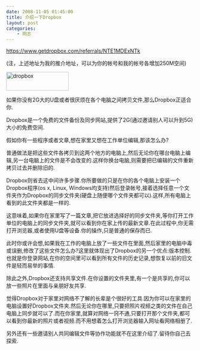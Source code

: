 ```yaml
---
date: 2008-11-05 01:45:00
title: 介绍一下Dropbox
layout: post
categories:
    - 网志
---
```

<a href="https://www.getdropbox.com/referrals/NTE1MDExNTk" target="_blank">https://www.getdropbox.com/referrals/NTE1MDExNTk</a>

(注，上述地址为我的推介地址，可以为你的帐号和我的帐号各增加250M空间)

<!--more-->
<a href="https://www.getdropbox.com" target="_blank"><img class="alignleft size-full wp-image-980" title="dropbox" src="http://pic.ztpala.com/wp-content/uploads/2008/11/dropbox.gif" alt="dropbox" width="167" height="50" /></a>

如果你没有2G大的U盘或者很厌烦在各个电脑之间拷贝文件,那么Dropbox正适合你.

Dropbox是一个免费的文件备份及同步网站,提供了2G(通过邀请别人可以升到5G)大小的免费空间.

假如你有一些程序或者文章,想在家里又想在工作单位编辑,那该怎么办?

普通做法是把这些文件各拷贝到这两个地方的电脑上,然后无论你在哪台电脑上编辑,另一台电脑上的文件是不会改变的.这样你换台电脑,则需要把已编辑的文件重新拷贝过去并删除旧的.

Dropbox则省去这中间许多步骤.你所要做的只是在你的各个电脑上安装一个Dropbox程序(os x, Linux, Windows均支持)然后登录帐号,接着选择任意一个文件夹作为Dropbox的同步文件夹(硬盘上随便哪个文件夹都可以).这样,所有电脑上看到的此文件夹都是一样的.

这意味着,如果你在家里写了一篇文章,把它放进选择好的同步文件夹,等你打开工作单位的电脑上的同步文件夹,就可以看到你在家上传的最新文章.在此过程中,你无需打开浏览器,或者使用U盘等设备.你的操作,只是普通的保存而已.

此时你或许会想,如果我在工作的电脑上放了一些文件在里面,然后家里的电脑中毒或误删,修改了这些文件怎么办?这里就体现出了Dropbox的另一个优点:版本控制.也就是你登录网站,在你的空间里可以看到所有文件的历史记录,想恢复以前的旧文件是轻而易举的事情.

除此之外,Dropbox还支持共享文件.在你设置的文件夹里,有一个是共享的,你可以放一些照片在里面与亲朋好友共享.

觉得Dropbox对于家里对网络不了解的长辈是个很好的工具.因为你可以在家里的电脑设置好Dropbox文件夹.然后无论你在哪里,只要把照片视频之类的文件在自己电脑上同步就可以了.而在你家里,就算对网络一窍不通,只要打开那个文件夹,都可以看到你最新的照片或者视频.而不用想着怎么打开浏览器输入网址看网络相册了.

另外还有一些邀请别人共同编辑文件等协作功能就不在这里介绍了.留待你自己去探索.
